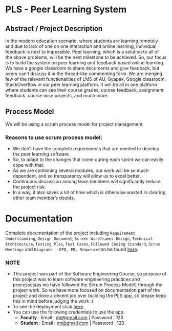 # PLS - Peer Learning System

## Abstract / Project Description
In the modern education scenario, where students are learning remotely and due to lack of one on one interaction and online learning, individual feedback is next to impossible. Peer learning, which is a solution to all of the above problems, will be the next milestone to be achieved. So, our focus is to build the system on peer learning and feedback based online learning. We have a google classroom to share documents and give feedback, but peers can't discuss it in the thread-like commenting form. We are merging few of the relevant functionalities of LMS of AU, Gyapak, Google classroom, StackOverflow in our peer learning platform. It will be all in one platform where students can see their course grades, course feedback, assignment feedback, course wise projects, and much more.

## Process Model
We will be using a scrum process model for project management.

### Reasons to use scrum process model:
+ We don’t have the complete requirements that are needed to develop the peer learning software.
+ So, to adapt to the changes that come during each sprint we can easily cope with that.
+ As we are combining several modules, our work will be so much dependent, and so transparency will allow us to excel better.
+ Continuous discussion among team members will significantly reduce the project risk.
+ In a way, it also saves a lot of time which is otherwise wasted in clearing other team member’s doubts.


# Documentation
Complete documentation of the project including `Requirement Understanding`, `Design Document`, `Screen Wireframes Design`, `Technical Architecture`, `Testing Plan`, `Test Cases`, `Followed Coding Standard`, `Scrum Meetings` and `Diagrams - DFD, ER, Sequence`can be found [here](https://drive.google.com/drive/folders/1FeC4C4XQOYGRuO3TZUwEszHbpNpMtmz9?usp=sharing).

### NOTE 
+ This project was part of the Software Engineering Course, so purpose of this project was to learn software engineering practices and processes(as we have followed the Scrum Process Model) through the project work. So we have more focused on documentation part of the project and done a decent job over building the PLS app, so please keep this in mind before judging the work :)
+ To see the deployment click [here](https://plsse.herokuapp.com/). 
+ You can use the following credentials to use the app.
  - **Faculty** : Email : dp@gmail.com | Password : 123 
  - **Student** : Email : mt@gmail.com | Password : 123 
